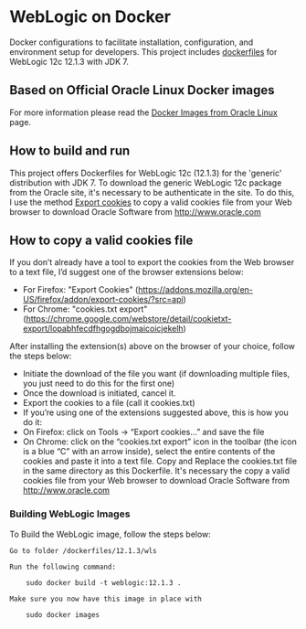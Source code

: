 WebLogic on Docker
===============
Docker configurations to facilitate installation, configuration, and environment setup for developers. This project includes [dockerfiles](/dockerfiles/12.1.3/wls) for WebLogic 12c 12.1.3 with JDK 7.

## Based on Official Oracle Linux Docker images
For more information please read the [Docker Images from Oracle Linux](https://registry.hub.docker.com/_/oraclelinux/) page.

## How to build and run
This project offers Dockerfiles for WebLogic 12c (12.1.3) for the 'generic' distribution with JDK 7.
To download the generic WebLogic 12c package from the Oracle site, it's necessary to be authenticate in the site.
To do this, I use the method [Export cookies](http://www.pythian.com/blog/how-to-download-oracle-software-using-wget-or-curl/) to copy a valid cookies file from your Web browser to download Oracle Software from http://www.oracle.com

## How to copy a valid cookies file
If you don’t already have a tool to export the cookies from the Web browser to a text file, I’d suggest one of the browser extensions below:
- For Firefox: "Export Cookies" (https://addons.mozilla.org/en-US/firefox/addon/export-cookies/?src=api) 
- For Chrome: "cookies.txt export" (https://chrome.google.com/webstore/detail/cookietxt-export/lopabhfecdfhgogdbojmaicoicjekelh)

After installing the extension(s) above on the browser of your choice, follow the steps below:
- Initiate the download of the file you want (if downloading multiple files, you just need to do this for the first one)
- Once the download is initiated, cancel it.
- Export the cookies to a file (call it cookies.txt)
- If you’re using one of the extensions suggested above, this is how you do it:
 - On Firefox: click on Tools -> “Export cookies…” and save the file
 - On Chrome: click on the “cookies.txt export” icon in the toolbar (the icon is a blue “C” with an arrow inside), select the entire contents of the cookies and paste it into 	 a text file.
Copy and Replace the cookies.txt file in the same directory as this Dockerfile.
It's necessary the copy a valid cookies file from your Web browser to download Oracle Software from http://www.oracle.com 

### Building WebLogic Images

To Build the WebLogic image, follow the steps below:

    Go to folder /dockerfiles/12.1.3/wls

    Run the following command:

    	sudo docker build -t weblogic:12.1.3 .

    Make sure you now have this image in place with

    	sudo docker images




